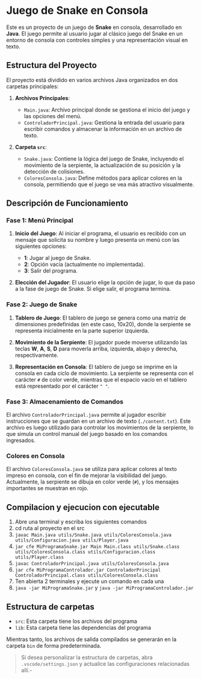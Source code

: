 # Juego de Snake en Consola

Este es un proyecto de un juego de **Snake** en consola, desarrollado en **Java**. El juego permite al usuario jugar al clásico juego del Snake en un entorno de consola con controles simples y una representación visual en texto.

## Estructura del Proyecto

El proyecto está dividido en varios archivos Java organizados en dos carpetas principales:

1. **Archivos Principales**:
   - `Main.java`: Archivo principal donde se gestiona el inicio del juego y las opciones del menú.
   - `ControladorPrincipal.java`: Gestiona la entrada del usuario para escribir comandos y almacenar la información en un archivo de texto.

2. **Carpeta `src`**:
   - `Snake.java`: Contiene la lógica del juego de Snake, incluyendo el movimiento de la serpiente, la actualización de su posición y la detección de colisiones.
   - `ColoresConsola.java`: Define métodos para aplicar colores en la consola, permitiendo que el juego se vea más atractivo visualmente.

## Descripción de Funcionamiento

### Fase 1: Menú Principal

1. **Inicio del Juego**:
   Al iniciar el programa, el usuario es recibido con un mensaje que solicita su nombre y luego presenta un menú con las siguientes opciones:
   - **1**: Jugar al juego de Snake.
   - **2**: Opción vacía (actualmente no implementada).
   - **3**: Salir del programa.

2. **Elección del Jugador**:
   El usuario elige la opción de jugar, lo que da paso a la fase de juego de Snake. Si elige salir, el programa termina.

### Fase 2: Juego de Snake

1. **Tablero de Juego**:
   El tablero de juego se genera como una matriz de dimensiones predefinidas (en este caso, 10x20), donde la serpiente se representa inicialmente en la parte superior izquierda.

2. **Movimiento de la Serpiente**:
   El jugador puede moverse utilizando las teclas **W**, **A**, **S**, **D** para moverla arriba, izquierda, abajo y derecha, respectivamente.

3. **Representación en Consola**:
   El tablero de juego se imprime en la consola en cada ciclo de movimiento. La serpiente se representa con el carácter `#` de color verde, mientras que el espacio vacío en el tablero está representado por el carácter `" "`.

### Fase 3: Almacenamiento de Comandos

El archivo `ControladorPrincipal.java` permite al jugador escribir instrucciones que se guardan en un archivo de texto (`./content.txt`). Este archivo es luego utilizado para controlar los movimientos de la serpiente, lo que simula un control manual del juego basado en los comandos ingresados.

### Colores en Consola

El archivo `ColoresConsola.java` se utiliza para aplicar colores al texto impreso en consola, con el fin de mejorar la visibilidad del juego. Actualmente, la serpiente se dibuja en color verde (`#`), y los mensajes importantes se muestran en rojo.

## Compilacion y ejecucion con ejecutable
1. Abre una terminal y escriba los siguientes comandos
2. cd ruta al proyecto en el src
3. `javac Main.java utils/Snake.java utils/ColoresConsola.java utils/Configuracion.java utils/Player.java`
4. `jar cfe MiProgramaSnake.jar Main Main.class utils/Snake.class utils/ColoresConsola.class utils/Configuracion.class utils/Player.class`
5. `javac ControladorPrincipal.java utils/ColoresConsola.java`
6. `jar cfe MiProgramaControlador.jar ControladorPrincipal ControladorPrincipal.class utils/ColoresConsola.class`
7. Ten abierta 2 terminales y ejecute un comando en cada una
8. `java -jar MiProgramaSnake.jar` y `java -jar MiProgramaControlador.jar`


## Estructura de carpetas

- `src`: Esta carpeta tiene los archivos del programa
- `lib`: Esta carpeta tiene las dependencias del programa

Mientras tanto, los archivos de salida compilados se generarán en la carpeta `bin` de forma predeterminada.

> Si desea personalizar la estructura de carpetas, abra `.vscode/settings.json` y actualice las configuraciones relacionadas allí.-